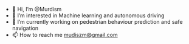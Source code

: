 - 👋 Hi, I’m @Murdism
- 👀 I’m interested in Machine learning and autonomous driving 
- 🌱 I’m currently working on pedestrian behaviour prediction and safe navigation
- 📫 How to reach me mudiszm@gmail.com

<!---
Murdism/Murdism is a ✨ special ✨ repository because its `README.md` (this file) appears on your GitHub profile.
You can click the Preview link to take a look at your changes.
--->
